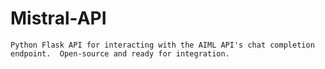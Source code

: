 # Mistral-API
``` Python Flask API for interacting with the AIML API's chat completion endpoint.  Open-source and ready for integration. ```
